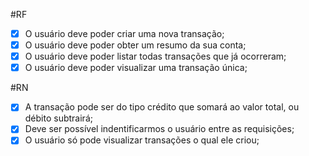 #RF

- [x] O usuário deve poder criar uma nova transação;
- [x] O usuário deve poder obter um resumo da sua conta;
- [x] O usuário deve poder listar todas transações que já ocorreram;
- [x] O usuário deve poder visualizar uma transação única;

#RN

- [x] A transação pode ser do tipo crédito que somará ao valor total, ou débito subtrairá;
- [x] Deve ser possível indentificarmos o usuário entre as requisições;
- [x] O usuário só pode visualizar transações o qual ele criou;
